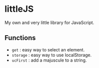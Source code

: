 # littleJS
My own and very little library for JavaScript.

## Functions
- `get` : easy way to select an element.
- `storage` : easy way to use localStorage.
- `ucFirst` : add a majuscule to a string.

